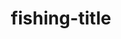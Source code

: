 ---
title: fishing-title
# date: 01-01-2222
# description: Ea vis perpetua complectitur, te nec molestiae adversarium. Corpora nominati mediocritatem te sea, no purto periculis mei. Ut nec quod intellegat, ut tation quaeque vim. His vocent appetere ut, duo in choro instructior.
thumb: /assets/images/guests/10-19-17--andrew-sweisberger.jpg
image: /assets/images/guests/10-19-17--andrew-sweisberger.jpg
angler-name: Andrew Sweisberger
# angler-links: 
#     website: a-url-goes-here
#     twitter: BASS_nation
#     facebook: test 2
#     instagram: test 2
#     pinterest: tests 

reel-type: spinning
reel-series: 300

# location: Someplace, United States
# fish: Some Big Fish
# fish-length: 49 in.
# fish-weight: 78 lbs.
---